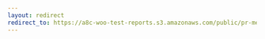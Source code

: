 ```yaml
---
layout: redirect
redirect_to: https://a8c-woo-test-reports.s3.amazonaws.com/public/pr-merge/43264/e2e/index.html
---
```

